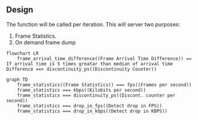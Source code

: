 ## Design

The function will be called per iteration.
This will server two purposes:
1. Frame Statistics.
1. On demand frame dump

```mermaid
flowchart LR
    frame_arrival_time_difference((Frame Arrival Time Difference)) == If arrival time is 5 times greatar than median of arrival time Difference ==> discontinuity_ps((Discontinuity Counter))
```

```mermaid
graph TD
    frame_statistics((Frame Statistics)) === fps((Frames per second))
    frame_statistics === kbps((Kilobits per second))
    frame_statistics === discontinuity_ps((Discont. counter per second))
    frame_statistics === drop_in_fps((Detect drop in FPS))
    frame_statistics === drop_in_kbps((Detect drop in KBPS))
```
